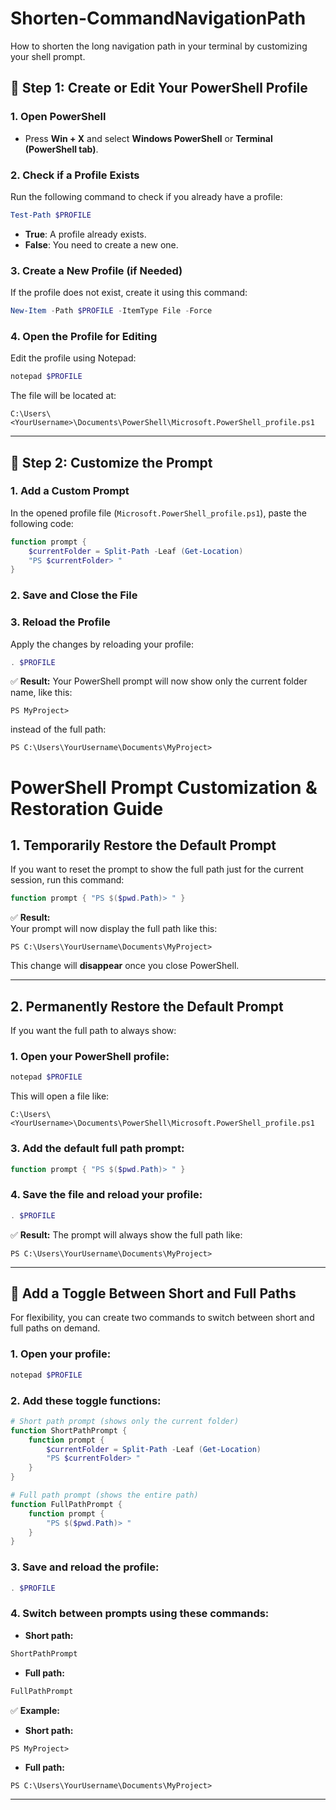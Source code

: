 # Shorten-CommandNavigationPath
How to shorten the long navigation path in your terminal by customizing your shell prompt. 

## 🎨 Step 1: Create or Edit Your PowerShell Profile

### 1. Open PowerShell
- Press **Win + X** and select **Windows PowerShell** or **Terminal (PowerShell tab)**.

### 2. Check if a Profile Exists
Run the following command to check if you already have a profile:
```powershell
Test-Path $PROFILE
```
- **True**: A profile already exists.
- **False**: You need to create a new one.

### 3. Create a New Profile (if Needed)
If the profile does not exist, create it using this command:
```powershell
New-Item -Path $PROFILE -ItemType File -Force
```

### 4. Open the Profile for Editing
Edit the profile using Notepad:
```powershell
notepad $PROFILE
```
The file will be located at:
```
C:\Users\<YourUsername>\Documents\PowerShell\Microsoft.PowerShell_profile.ps1
```

---

## 🚀 Step 2: Customize the Prompt

### 1. Add a Custom Prompt
In the opened profile file (`Microsoft.PowerShell_profile.ps1`), paste the following code:
```powershell
function prompt {
    $currentFolder = Split-Path -Leaf (Get-Location)
    "PS $currentFolder> "
}
```

### 2. Save and Close the File

### 3. Reload the Profile
Apply the changes by reloading your profile:
```powershell
. $PROFILE
```

✅ **Result:** Your PowerShell prompt will now show only the current folder name, like this:
```
PS MyProject>
```
instead of the full path:
```
PS C:\Users\YourUsername\Documents\MyProject>
```

# PowerShell Prompt Customization & Restoration Guide

##  1. Temporarily Restore the Default Prompt

If you want to reset the prompt to show the full path just for the current session, run this command:

```powershell
function prompt { "PS $($pwd.Path)> " }
```

✅ **Result:**  
Your prompt will now display the full path like this:

```
PS C:\Users\YourUsername\Documents\MyProject>
```

This change will **disappear** once you close PowerShell.

---

##  2. Permanently Restore the Default Prompt

If you want the full path to always show:

### 1. Open your PowerShell profile:

```powershell
notepad $PROFILE
```

This will open a file like:

```
C:\Users\<YourUsername>\Documents\PowerShell\Microsoft.PowerShell_profile.ps1
```

### 3. Add the default full path prompt:

```powershell
function prompt { "PS $($pwd.Path)> " }
```

### 4. Save the file and reload your profile:

```powershell
. $PROFILE
```

✅ **Result:** The prompt will always show the full path like:

```
PS C:\Users\YourUsername\Documents\MyProject>
```

---

## 🔀 Add a Toggle Between Short and Full Paths

For flexibility, you can create two commands to switch between short and full paths on demand.

### 1. Open your profile:

```powershell
notepad $PROFILE
```

### 2. Add these toggle functions:

```powershell
# Short path prompt (shows only the current folder)
function ShortPathPrompt {
    function prompt {
        $currentFolder = Split-Path -Leaf (Get-Location)
        "PS $currentFolder> "
    }
}

# Full path prompt (shows the entire path)
function FullPathPrompt {
    function prompt {
        "PS $($pwd.Path)> "
    }
}
```

### 3. Save and reload the profile:

```powershell
. $PROFILE
```

### 4. Switch between prompts using these commands:

- **Short path:**
```powershell
ShortPathPrompt
```

- **Full path:**
```powershell
FullPathPrompt
```

✅ **Example:**  
- **Short path:**  
```
PS MyProject>
```
- **Full path:**  
```
PS C:\Users\YourUsername\Documents\MyProject>
```

---


